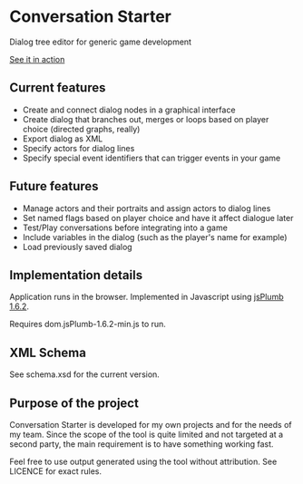 Conversation Starter
=========

Dialog tree editor for generic game development

[See it in action](https://mollikka.github.io/ConversationStarter/)

## Current features

- Create and connect dialog nodes in a graphical interface
- Create dialog that branches out, merges or loops based on player choice (directed graphs, really)
- Export dialog as XML
- Specify actors for dialog lines
- Specify special event identifiers that can trigger events in your game

## Future features

- Manage actors and their portraits and assign actors to dialog lines
- Set named flags based on player choice and have it affect dialogue later
- Test/Play conversations before integrating into a game
- Include variables in the dialog (such as the player's name for example)
- Load previously saved dialog

## Implementation details

Application runs in the browser.
Implemented in Javascript using [jsPlumb 1.6.2](http://jsplumbtoolkit.com/).

Requires dom.jsPlumb-1.6.2-min.js to run.

## XML Schema

See schema.xsd for the current version.

## Purpose of the project

Conversation Starter is developed for my own projects and for the needs of my team. Since the scope of the tool is quite limited and not targeted at a second party, the main requirement is to have something working fast.

Feel free to use output generated using the tool without attribution. See LICENCE for exact rules.
